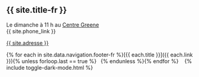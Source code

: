<hr style="height:10px;visibility:hidden;margin:0">

## {{ site.title-fr }} 

Le dimanche à 11 h au [Centre Greene](/centre-greene#coordonnées) <br>
{{ site.phone_link }}

[{{ site.adresse }}](/centre-greene#coordonnées)

{% for each in site.data.navigation.footer-fr %}[{{ each.title }}]({{ each.link }}){% unless forloop.last == true %} &ensp;{% endunless %}{% endfor %}
&nbsp;&nbsp; {% include toggle-dark-mode.html %}
<br><br>
